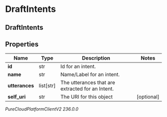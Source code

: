 # DraftIntents

## DraftIntents

## Properties

|Name | Type | Description | Notes|
|------------ | ------------- | ------------- | -------------|
| **id** | str | Id for an intent. | |
| **name** | str | Name/Label for an intent. | |
| **utterances** | list[str] | The utterances that are extracted for an Intent. | |
| **self_uri** | str | The URI for this object | [optional] |



_PureCloudPlatformClientV2 236.0.0_
